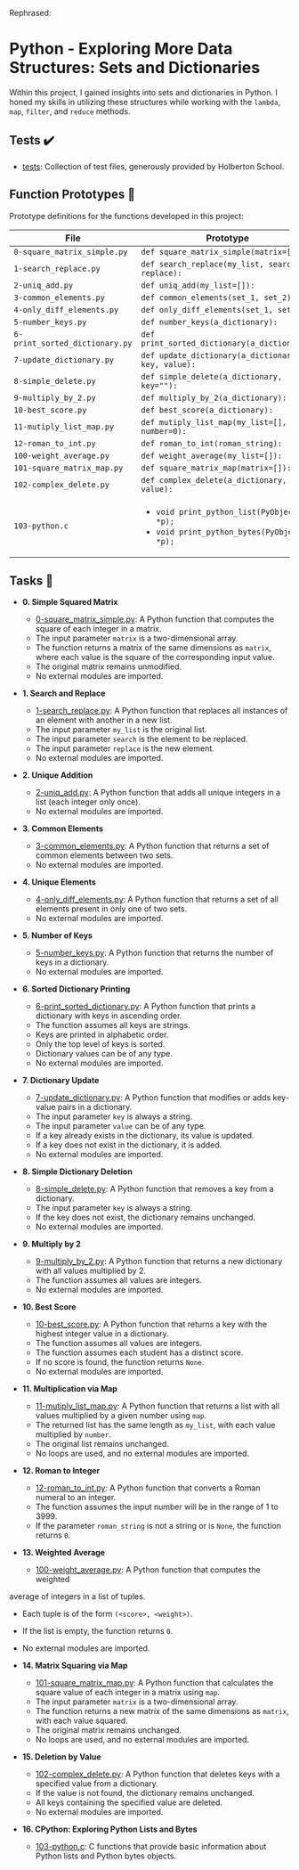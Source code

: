 Rephrased:

# Python - Exploring More Data Structures: Sets and Dictionaries

Within this project, I gained insights into sets and dictionaries in Python. I honed my skills in utilizing these structures while working with the `lambda`, `map`, `filter`, and `reduce` methods.

## Tests :heavy_check_mark:

* [tests](./tests): Collection of test files, generously provided by Holberton School.

## Function Prototypes :floppy_disk:

Prototype definitions for the functions developed in this project:

| File                           | Prototype                                                                                                 |
| ------------------------------ | --------------------------------------------------------------------------------------------------------- |
| `0-square_matrix_simple.py`    | `def square_matrix_simple(matrix=[]):`                                                                    |
| `1-search_replace.py`          | `def search_replace(my_list, search, replace):`                                                           |
| `2-uniq_add.py`                | `def uniq_add(my_list=[]):`                                                                               |
| `3-common_elements.py`         | `def common_elements(set_1, set_2):`                                                                      |
| `4-only_diff_elements.py`      | `def only_diff_elements(set_1, set_2):`                                                                   |
| `5-number_keys.py`             | `def number_keys(a_dictionary):`                                                                          |
| `6-print_sorted_dictionary.py` | `def print_sorted_dictionary(a_dictionary):`                                                              |
| `7-update_dictionary.py`       | `def update_dictionary(a_dictionary, key, value):`                                                        |
| `8-simple_delete.py`           | `def simple_delete(a_dictionary, key=""):`                                                                |
| `9-multiply_by_2.py`           | `def multiply_by_2(a_dictionary):`                                                                        |
| `10-best_score.py`             | `def best_score(a_dictionary):`                                                                           |
| `11-mutiply_list_map.py`       | `def mutiply_list_map(my_list=[], number=0):`                                                             |
| `12-roman_to_int.py`           | `def roman_to_int(roman_string):`                                                                         |
| `100-weight_average.py`        | `def weight_average(my_list=[]):`                                                                         |
| `101-square_matrix_map.py`     | `def square_matrix_map(matrix=[]):`                                                                       |
| `102-complex_delete.py`        | `def complex_delete(a_dictionary, value):`                                                                |
| `103-python.c`                 | <ul><li>`void print_python_list(PyObject *p);`</li><li>`void print_python_bytes(PyObject *p);`</li></ul> |

## Tasks :page_with_curl:

* **0. Simple Squared Matrix**
  * [0-square_matrix_simple.py](./0-square_matrix_simple.py): A Python function that computes
  the square of each integer in a matrix.
  * The input parameter `matrix` is a two-dimensional array.
  * The function returns a matrix of the same dimensions as `matrix`, where each value is
  the square of the corresponding input value.
  * The original matrix remains unmodified.
  * No external modules are imported.

* **1. Search and Replace**
  * [1-search_replace.py](./1-search_replace.py): A Python function that replaces all instances
  of an element with another in a new list.
  * The input parameter `my_list` is the original list.
  * The input parameter `search` is the element to be replaced.
  * The input parameter `replace` is the new element.
  * No external modules are imported.

* **2. Unique Addition**
  * [2-uniq_add.py](./2-uniq_add.py): A Python function that adds all unique integers in
  a list (each integer only once).
  * No external modules are imported.

* **3. Common Elements**
  * [3-common_elements.py](./3-common_elements.py): A Python function that returns a set of
  common elements between two sets.
  * No external modules are imported.

* **4. Unique Elements**
  * [4-only_diff_elements.py](./4-only_diff_elements.py): A Python function that returns a
  set of all elements present in only one of two sets.
  * No external modules are imported.

* **5. Number of Keys**
  * [5-number_keys.py](./5-number_keys.py): A Python function that returns the number of keys
  in a dictionary.
  * No external modules are imported.

* **6. Sorted Dictionary Printing**
  * [6-print_sorted_dictionary.py](./6-print_sorted_dictionary.py): A Python function that
  prints a dictionary with keys in ascending order.
  * The function assumes all keys are strings.
  * Keys are printed in alphabetic order.
  * Only the top level of keys is sorted.
  * Dictionary values can be of any type.
  * No external modules are imported.

* **7. Dictionary Update**
  * [7-update_dictionary.py](./7-update_dictionary.py): A Python function that modifies or
  adds key-value pairs in a dictionary.
  * The input parameter `key` is always a string.
  * The input parameter `value` can be of any type.
  * If a key already exists in the dictionary, its value is updated.
  * If a key does not exist in the dictionary, it is added.
  * No external modules are imported.

* **8. Simple Dictionary Deletion**
  * [8-simple_delete.py](./8-simple_delete.py): A Python function that removes a key from
  a dictionary.
  * The input parameter `key` is always a string.
  * If the key does not exist, the dictionary remains unchanged.
  * No external modules are imported.

* **9. Multiply by 2**
  * [9-multiply_by_2.py](./9-multiply_by_2.py): A Python function that returns a new dictionary
  with all values multiplied by 2.
  * The function assumes all values are integers.
  * No external modules are imported.

* **10. Best Score**
  * [10-best_score.py](./10-best_score.py): A Python function that returns a key with the highest
  integer value in a dictionary.
  * The function assumes all values are integers.
  * The function assumes each student has a distinct score.
  * If no score is found, the function returns `None`.
  * No external modules are imported.

* **11. Multiplication via Map**
  * [11-mutiply_list_map.py](./11-multiply_list_map.py): A Python function that returns a
  list with all values multiplied by a given number using `map`.
  * The returned list has the same length as `my_list`, with each value
  multiplied by `number`.
  * The original list remains unchanged.
  * No loops are used, and no external modules are imported.

* **12. Roman to Integer**
  * [12-roman_to_int.py](./12-roman_to_int.py): A Python function that converts a Roman
  numeral to an integer.
  * The function assumes the input number will be in the range of 1 to 3999.
  * If the parameter `roman_string` is not a string or is `None`, the function returns `0`.

* **13. Weighted Average**
  * [100-weight_average.py](./100-weight_average.py): A Python function that computes the
  weighted

 average of integers in a list of tuples.
  * Each tuple is of the form `(<score>, <weight>)`.
  * If the list is empty, the function returns `0`.
  * No external modules are imported.

* **14. Matrix Squaring via Map**
  * [101-square_matrix_map.py](./101-square_matrix_map.py): A Python function that calculates
  the square value of each integer in a matrix using `map`.
  * The input parameter `matrix` is a two-dimensional array.
  * The function returns a new matrix of the same dimensions as `matrix`, with each value squared.
  * The original matrix remains unchanged.
  * No loops are used, and no external modules are imported.

* **15. Deletion by Value**
  * [102-complex_delete.py](./102-complex_delete.py): A Python function that deletes keys with
  a specified value from a dictionary.
  * If the value is not found, the dictionary remains unchanged.
  * All keys containing the specified value are deleted.
  * No external modules are imported.

* **16. CPython: Exploring Python Lists and Bytes**
  * [103-python.c](./103-python.c): C functions that provide basic information about
  Python lists and Python bytes objects.
